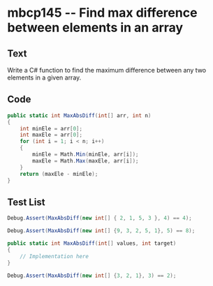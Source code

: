 # mbcp145 -- Find max difference between elements in an array

## Text

Write a C# function to find the maximum difference between any two elements in a given array.

## Code

```csharp
public static int MaxAbsDiff(int[] arr, int n) 
{ 
    int minEle = arr[0]; 
    int maxEle = arr[0]; 
    for (int i = 1; i < n; i++) 
    { 
        minEle = Math.Min(minEle, arr[i]); 
        maxEle = Math.Max(maxEle, arr[i]); 
    } 
    return (maxEle - minEle); 
}
```

## Test List

```csharp
Debug.Assert(MaxAbsDiff(new int[] { 2, 1, 5, 3 }, 4) == 4);
```

```csharp
Debug.Assert(MaxAbsDiff(new int[] {9, 3, 2, 5, 1}, 5) == 8);

public static int MaxAbsDiff(int[] values, int target)
{
    // Implementation here
}
```

```csharp
Debug.Assert(MaxAbsDiff(new int[] {3, 2, 1}, 3) == 2);
```
